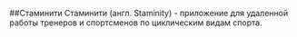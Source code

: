 ##Стаминити
Стаминити (англ. Staminity) - приложение для удаленной работы тренеров и спортсменов по циклическим видам спорта.  